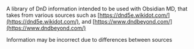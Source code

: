 A library of DnD information intended to be used with Obsidian MD, that takes from various sources such as [https://dnd5e.wikidot.com/](https://dnd5e.wikidot.com/), and [https://www.dndbeyond.com/](https://www.dndbeyond.com/)

Information may be incorrect due to differences between sources